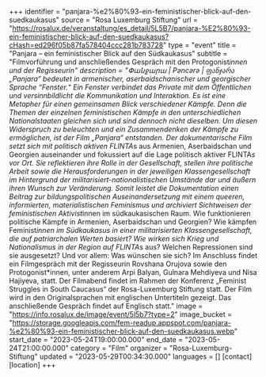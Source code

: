 +++
identifier = "panjara-%e2%80%93-ein-feministischer-blick-auf-den-suedkaukasus"
source = "Rosa Luxemburg Stiftung"
url = "https://rosalux.de/veranstaltung/es_detail/5L5B7/panjara-%E2%80%93-ein-feministischer-blick-auf-den-suedkaukasus?cHash=ed296f05b87fa578404ccc281b783728"
type = "event"
title = "Panjara – ein feministischer Blick auf den Südkaukasus"
subtitle = "Filmvorführung und anschließendes Gespräch mit den Protogonist*innen und der Regisseurin"
description = "Փանջարա | Pəncərə | ფანჯარა
„Panjara“ bedeutet in armenischer, aserbaidschanischer und georgischer Sprache “Fenster.“ Ein Fenster verbindet das Private mit dem Öffentlichen und versinnbildlicht die Kommunikation und Interaktion. Es ist eine Metapher für einen gemeinsamen Blick verschiedener Kämpfe. Denn die Themen der einzelnen feministischen Kämpfe in den unterschiedlichen Nationalstaaten gleichen sich und sind dennoch nicht dieselben. Um diesen Widerspruch zu beleuchten und ein Zusammendenken der Kämpfe zu ermöglichen, ist der Film „Panjara“ entstanden. Der dokumentarische Film setzt sich mit politisch aktiven FLINTA*s aus Armenien, Aserbaidschan und Georgien auseinander und fokussiert auf die Lage politisch aktiver FLINTA*s vor Ort. Sie reflektieren ihre Rolle in der Gesellschaft, stellen ihre politische Arbeit sowie die Herausforderungen in der jeweiligen Klassengesellschaft im Hintergrund der militarisiert-nationalistischen Umstände dar und äußern ihren Wunsch zur Veränderung. Somit leistet die Dokumentation einen Beitrag zur bildungspolitischen Auseinandersetzung mit einem queeren, informierten, materialistischen Feminismus und archiviert Sichtweisen der feministischen Aktivist*innen im südkaukasischen Raum. Wie funktionieren politische Kämpfe in Armenien, Aserbaidschan und Georgien? Wie kämpfen Feminist*innen im Südkaukasus in einer militarisierten Klassengesellschaft, die auf patriarchalen Werten basiert? Wie wirken sich Krieg und Nationalismus in der Region auf FLINTA*s aus? Welchen Repressionen sind sie ausgesetzt? Und vor allem: Was wünschen sie sich?
Im Anschluss findet ein Filmgespräch mit der Regisseurin Rovshana Orujova sowie den Protogonist*innen, unter anderem Arpi Balyan, Gulnara Mehdiyeva und Nisa Hajiyeva, statt.
Der Filmabend findet im Rahmen der Konferenz „Feminist Struggles in South Caucasus“ der Rosa-Luxemburg Stiftung statt.
Der Film wird in den Originalsprachen mit englischen Untertiteln gezeigt. Das anschließende Gespräch findet auf Englisch statt."
image = "https://info.rosalux.de/image/event/5l5b7?type=2"
image_bucket = "https://storage.googleapis.com/fem-readup.appspot.com/panjara-%e2%80%93-ein-feministischer-blick-auf-den-suedkaukasus.webp"
start_date = "2023-05-24T19:00:00.000"
end_date = "2023-05-24T21:00:00.000"
category = "Film"
organizer = "Rosa-Luxemburg-Stiftung"
updated = "2023-05-29T00:34:30.000"
languages = []
[contact]
[location]
+++